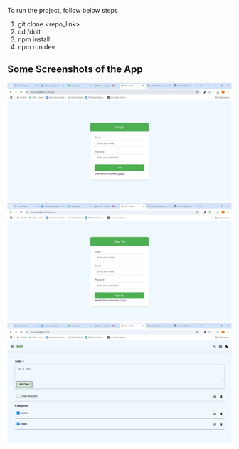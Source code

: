 To run the project, follow below steps
 1. git clone <repo_link>
 2. cd /doit
 3. npm install
 4. npm run dev

 ## Some Screenshots of the App

![alt text](https://github.com/02ruchi2002/doit/blob/master/src/assets/login.png)
![alt text](https://github.com/02ruchi2002/doit/blob/master/src/assets/signup.png)
![alt text](https://github.com/02ruchi2002/doit/blob/master/src/assets/home.png)

 

